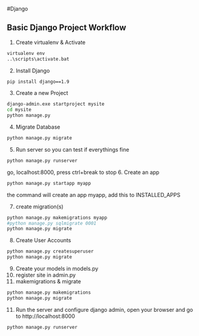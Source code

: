 #Django

Basic Django Project Workflow
--------------------------------

1. Create virtualenv & Activate

  ```bash
  virtualenv env
  ..\scripts\activate.bat
  ```
2. Install Django

  ```bash
  pip install django==1.9
  ```
3. Create a new Project

  ```bash
  django-admin.exe startproject mysite
  cd mysite
  python manage.py 
  ```
4. Migrate Database

  ```bash
  python manage.py migrate
  ```
5. Run server so you can test if everythings fine

  ```bash
  python manage.py runserver
  ```
  go, localhost:8000, press ctrl+break to stop
6. Create an app

  ```bash
  python manage.py startapp myapp
  ```
  the command will create an app myapp, add this to INSTALLED_APPS
  
7. create migration(s)

  ```bash
  python manage.py makemigrations myapp
  #python manage.py sqlmigrate 0001
  python manage.py migrate
  ```
8. Create User Accounts

  ```bash
  python manage.py createsuperuser
  python manage.py migrate
  ```

9. Create your models in models.py
10. register site in admin.py
11. makemigrations & migrate

  ```bash
  python manage.py makemigrations
  python manage.py migrate
  ```
11. Run the server and configure django admin, open your browser and go to http://localhost:8000

  ```bash
  python manage.py runserver
  ```

